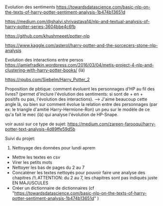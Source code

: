 Evolution des sentiments
https://towardsdatascience.com/basic-nlp-on-the-texts-of-harry-potter-sentiment-analysis-1b474b13651d

https://medium.com/@shalvi.shrivastava14/nlp-and-textual-analysis-of-harry-potter-series-3604bbe4c6fb

https://github.com/khushmeeet/potter-nlp

https://www.kaggle.com/asterol/harry-potter-and-the-sorcecers-stone-nlp-analysis


Evolution des interactions entre persos
https://jamiefradkin.wordpress.com/2016/03/04/metis-project-4-nlp-and-clustering-with-harry-potter-books/ (là)

https://rpubs.com/Siebelm/Harry_Potter_2


Proposition de pbtique:
comment évoluent les personnages d'HP au fil des livres?
(permet d'inclure l'évolution des sentiments: si sont de + en + positifs ou pas, l'évolution des interactions).
--> J'aime beaucoup cette angle là,
ou bien sur comment évolue la relation entre des personnages
(par ex: le triangle d'amitié Harry-Hermione-Ron) 
un peu sur le modèle de ce qu'a fait le mec (là) qui analyse l'évolution de HP-Snape.

voir aussi sur ce type de sujet:
https://medium.com/zareen-farooqui/harry-potter-text-analysis-4d89ffe59d5b


Suivi du projet:

1) Nettoyage des données pour lundi aprem
- Mettre les textes en csv
- Virer les petits mots
- Nettoyer les bas de pages du 2 au 7 
- Concaténer les textes nettoyés pour pouvoir faire une analyse des chapitres
/!\ ATTENTION: du 2 au 7, les chapitres sont pas indiqués juste EN MAJUSCULES
- Créer un dictionnaire de dictionnaires (cf "https://towardsdatascience.com/basic-nlp-on-the-texts-of-harry-potter-sentiment-analysis-1b474b13651d" )
